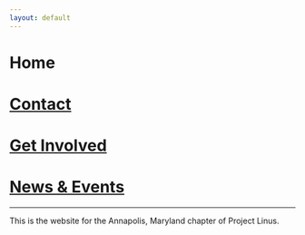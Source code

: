 ```yaml
---
layout: default
---
```


# Home
# [Contact](./docs/contact.html)
# [Get Involved](./docs/get_involved.html)
# [News & Events](./docs/blog.md)

* * *
This is the website for the Annapolis, Maryland chapter of Project Linus.
